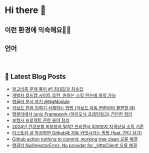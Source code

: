 # Hi there 👋

## 이런 환경에 익숙해요✍🏼

## 언어

<p>
  <img alt="" src= "https://img.shields.io/badge/JavaScript-F7DF1E?style=flat-square&logo=JavaScript&logoColor=white"/> 
  <img alt="" src= "https://img.shields.io/badge/TypeScript-black?logo=typescript&logoColor=blue"/>
</p>

## 📕 Latest Blog Posts

<ul><li><a href='http://devpad.tistory.com/173' target='_blank'>알고리즘 문제 풀이 #1 최대값과 최솟값</a></li><li><a href='http://devpad.tistory.com/172' target='_blank'>개발자 로드맵 사이트 추천, 원하는 스킬 한눈에 파악 가능</a></li><li><a href='http://devpad.tistory.com/171' target='_blank'>앵귤러 문서 까기 @NgModule</a></li><li><a href='http://devpad.tistory.com/170' target='_blank'>키보드 한컴 입력기 삭제하는 방법 (키보드 자동 변환되어 불편할 때)</a></li><li><a href='http://devpad.tistory.com/168' target='_blank'>앵귤러에서 ionic Framework (아이오닉 프레임워크) 간단한 정리</a></li><li><a href='http://devpad.tistory.com/167' target='_blank'>보험사 프로젝트 관련 용어 정리</a></li><li><a href='http://devpad.tistory.com/166' target='_blank'>2024년 건강보험 피부양자 탈락? 프리랜서 피부양자 자격상실 소득 기준</a></li><li><a href='http://devpad.tistory.com/165' target='_blank'>티스토리 글 작성하면 Github에 자동 커밋시키는 방법 (feat. 잔디 심기)</a></li><li><a href='http://devpad.tistory.com/164' target='_blank'>Github action nothing to commit, working tree clean 오류 해결</a></li><li><a href='http://devpad.tistory.com/163' target='_blank'>앵귤러 NullInjectorError: No provider for _HttpClient! 오류 해결</a></li></ul>